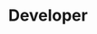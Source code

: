 ---
firstname: "Tomoki"
lastname: "T. Fukazawa"
title: "Developer"
group: "member"
img: "tomokif.jpg"
github: "tfukaza"
---